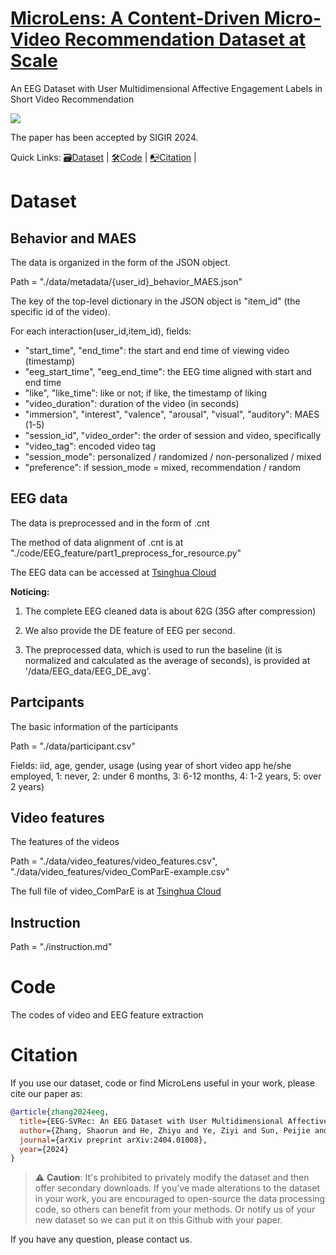 # [MicroLens: A Content-Driven Micro-Video Recommendation Dataset at Scale](https://arxiv.org/pdf/2404.01008)
An EEG Dataset with User Multidimensional Affective Engagement Labels in Short Video Recommendation

<a href="https://arxiv.org/pdf/2404.01008" alt="paper"><img src="https://img.shields.io/badge/ArXiv-2309.06789-FAA41F.svg?style=flat" /></a>

The paper has been accepted by SIGIR 2024.

Quick Links: [🗃️Dataset](#Dataset) |
[🛠️Code](#Code) |
[📭Citation](#Citation) |

# Dataset

## Behavior and MAES

The data is organized in the form of the JSON object.

Path = "./data/metadata/{user_id}_behavior_MAES.json"

The key of the top-level dictionary in the JSON object is "item_id" (the specific id of the video).

For each interaction(user_id,item_id), fields:
*  "start_time", "end_time": the start and end time of viewing video (timestamp)
*  "eeg_start_time", "eeg_end_time": the EEG time aligned with start and end time
*  "like", "like_time": like or not; if like, the timestamp of liking
*  "video_duration": duration of the video (in seconds)
*  "immersion", "interest", "valence", "arousal", "visual", "auditory": MAES (1-5)
*  "session_id", "video_order": the order of session and video, specifically
*  "video_tag": encoded video tag
*  "session_mode": personalized / randomized / non-personalized / mixed
*  "preference": if session_mode = mixed, recommendation / random


## EEG data

The data is preprocessed and in the form of .cnt

The method of data alignment of .cnt is at "./code/EEG_feature/part1_preprocess_for_resource.py"

The EEG data can be accessed at [Tsinghua Cloud](https://cloud.tsinghua.edu.cn/d/84caed5b9fac4816a1ba/)

**Noticing:**

1. The complete EEG cleaned data is about 62G (35G after compression) 

2. We also provide the DE feature of EEG per second.

3. The preprocessed data, which is used to run the baseline (it is normalized and calculated as the average of seconds), is provided at '/data/EEG_data/EEG_DE_avg'.


## Partcipants

The basic information of the participants

Path = "./data/participant.csv"

Fields: iid, age, gender, usage (using year of short video app he/she employed, 1: never, 2: under 6 months, 3: 6-12 months, 4: 1-2 years, 5: over 2 years)


## Video features

The features of the videos

Path = "./data/video_features/video_features.csv", "./data/video_features/video_ComParE-example.csv"

The full file of video_ComParE is at [Tsinghua Cloud](https://cloud.tsinghua.edu.cn/d/84caed5b9fac4816a1ba/)


## Instruction

Path = "./instruction.md"


# Code

The codes of video and EEG feature extraction


# Citation
If you use our dataset, code or find MicroLens useful in your work, please cite our paper as:

```bib
@article{zhang2024eeg,
  title={EEG-SVRec: An EEG Dataset with User Multidimensional Affective Engagement Labels in Short Video Recommendation},
  author={Zhang, Shaorun and He, Zhiyu and Ye, Ziyi and Sun, Peijie and Ai, Qingyao and Zhang, Min and Liu, Yiqun},
  journal={arXiv preprint arXiv:2404.01008},
  year={2024}
}
```

> :warning: **Caution**: It's prohibited to privately modify the dataset and then offer secondary downloads. If you've made alterations to the dataset in your work, you are encouraged to open-source the data processing code, so others can benefit from your methods. Or notify us of your new dataset so we can put it on this Github with your paper.

If you have any question, please contact us.


